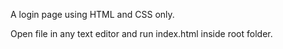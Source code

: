 A login page using HTML and CSS only.

Open file in any text editor and run index.html inside root folder.
